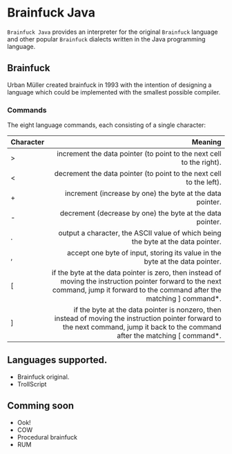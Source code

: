 Brainfuck Java
================
`Brainfuck Java` provides an interpreter for the original `Brainfuck` language and other popular `Brainfuck` dialects 
written in the Java programming language.

Brainfuck
---------
Urban Müller created brainfuck in 1993 with the intention of designing a language which could be implemented with the smallest possible compiler.

### Commands
The eight language commands, each consisting of a single character:

| Character | Meaning                                                                                                                                                                           |
|:----------|----------------------------------------------------------------------------------------------------------------------------------------------------------------------------------:|
|     >     | increment the data pointer (to point to the next cell to the right).                                                                                                              |
|     <     | decrement the data pointer (to point to the next cell to the left).                                                                                                               |
|     +     | increment (increase by one) the byte at the data pointer.                                                                                                                         |
|     -     | decrement (decrease by one) the byte at the data pointer.                                                                                                                         |
|     .     | output a character, the ASCII value of which being the byte at the data pointer.                                                                                                  |
|     ,     | accept one byte of input, storing its value in the byte at the data pointer.                                                                                                      |
|     [     | if the byte at the data pointer is zero, then instead of moving the instruction pointer forward to the next command, jump it forward to the command after the matching ] command*.|
|     ]     | if the byte at the data pointer is nonzero, then instead of moving the instruction pointer forward to the next command, jump it back to the command after the matching [ command*.|



Languages supported.
----------------
* Brainfuck original.
* TrollScript

Comming soon
---------------
* Ook!
* COW
* Procedural brainfuck
* RUM